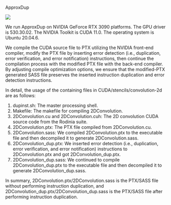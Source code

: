 ApproxDup

![](https://zenodo.org/badge/637791530.svg)

We run ApproxDup on NVIDIA GeForce RTX 3090 platforms.
The GPU driver is 530.30.02.
The NVIDIA Toolkit is CUDA 11.0.
The operating system is Ubuntu 20.04.6.

We compile the CUDA source file to PTX utilizing the NVIDIA front-end compiler, modify the PTX file by inserting error detection (i.e., duplication, error verification, and error notification) instructions, then continue the compilation process with the modified PTX file with the back-end compiler.
By adjusting compile optimization options, we ensure that the modified-PTX generated SASS file preserves the inserted instruction duplication and error detection instructions.

In detail, the usage of the containing files in CUDA/stencils/convolution-2d are as follows:
1. dupinst.sh: The master processing shell.
2. Makefile: The makefile for compiling 2DConvolution.
3. 2DConvolution.cu and 2DConvolution.cuh: The 2D convolution CUDA source code from the Rodinia suite.
4. 2DConvolution.ptx: The PTX file compiled from 2DConvolution.cu.
5. 2DConvolution.sass: We compiled 2DConvolution.ptx to the executable file and then decompiled it to generate 2DConvolution.sass. 
6. 2DConvolution_dup.ptx: We inserted error detection (i.e., duplication, error verification, and error notification) instructions to 2DConvolution.ptx and got 2DConvolution_dup.ptx.
7. 2DConvolution_dup.sass: We continued to compile 2DConvolution_dup.ptx to the executable file and then decompiled it to generate 2DConvolution_dup.sass.

In summary, 2DConvolution.ptx/2DConvolution.sass is the PTX/SASS file without performing instruction duplication, and 2DConvolution_dup.ptx/2DConvolution_dup.sass is the PTX/SASS file after performing instruction duplication. 
